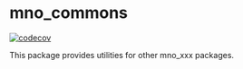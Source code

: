 # mno_commons

[![codecov](https://codecov.io/gh/zentence-reading/mno_commons_dart/graph/badge.svg?token=K068O2H2OH)](https://codecov.io/gh/zentence-reading/mno_commons_dart)

This package provides utilities for other mno_xxx packages.
